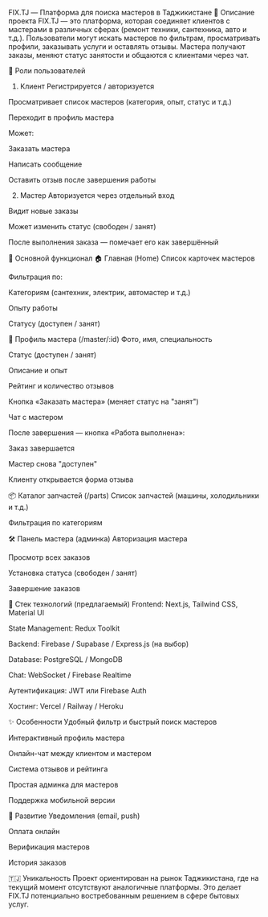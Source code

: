 FIX.TJ — Платформа для поиска мастеров в Таджикистане
📌 Описание проекта
FIX.TJ — это платформа, которая соединяет клиентов с мастерами в различных сферах (ремонт техники, сантехника, авто и т.д.). Пользователи могут искать мастеров по фильтрам, просматривать профили, заказывать услуги и оставлять отзывы. Мастера получают заказы, меняют статус занятости и общаются с клиентами через чат.

👥 Роли пользователей
1. Клиент
Регистрируется / авторизуется

Просматривает список мастеров (категория, опыт, статус и т.д.)

Переходит в профиль мастера

Может:

Заказать мастера

Написать сообщение

Оставить отзыв после завершения работы

2. Мастер
Авторизуется через отдельный вход

Видит новые заказы

Может изменить статус (свободен / занят)

После выполнения заказа — помечает его как завершённый

🧩 Основной функционал
🏠 Главная (Home)
Список карточек мастеров

Фильтрация по:

Категориям (сантехник, электрик, автомастер и т.д.)

Опыту работы

Статусу (доступен / занят)

👤 Профиль мастера (/master/:id)
Фото, имя, специальность

Статус (доступен / занят)

Описание и опыт

Рейтинг и количество отзывов

Кнопка «Заказать мастера» (меняет статус на "занят")

Чат с мастером

После завершения — кнопка «Работа выполнена»:

Заказ завершается

Мастер снова "доступен"

Клиенту открывается форма отзыва

📦 Каталог запчастей (/parts)
Список запчастей (машины, холодильники и т.д.)

Фильтрация по категориям

🛠️ Панель мастера (админка)
Авторизация мастера

Просмотр всех заказов

Установка статуса (свободен / занят)

Завершение заказов

🔧 Стек технологий (предлагаемый)
Frontend: Next.js, Tailwind CSS, Material UI

State Management: Redux Toolkit

Backend: Firebase / Supabase / Express.js (на выбор)

Database: PostgreSQL / MongoDB

Chat: WebSocket / Firebase Realtime

Аутентификация: JWT или Firebase Auth

Хостинг: Vercel / Railway / Heroku

✨ Особенности
Удобный фильтр и быстрый поиск мастеров

Интерактивный профиль мастера

Онлайн-чат между клиентом и мастером

Система отзывов и рейтинга

Простая админка для мастеров

Поддержка мобильной версии

🚀 Развитие
Уведомления (email, push)

Оплата онлайн

Верификация мастеров

История заказов

🇹🇯 Уникальность
Проект ориентирован на рынок Таджикистана, где на текущий момент отсутствуют аналогичные платформы. Это делает FIX.TJ потенциально востребованным решением в сфере бытовых услуг.